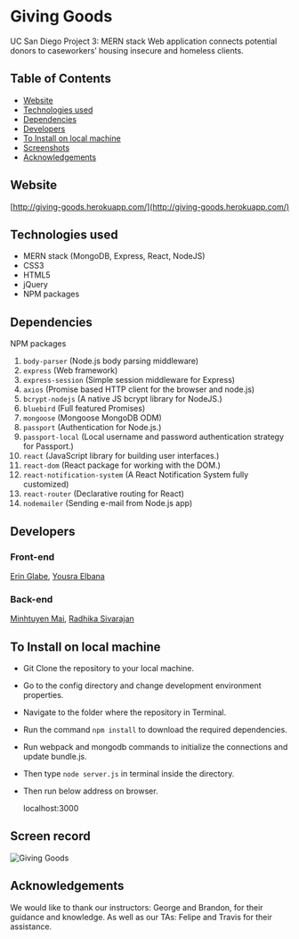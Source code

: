 # Giving Goods
UC San Diego Project 3: MERN stack Web application connects potential donors to caseworkers’ housing insecure and homeless clients.

## Table of Contents

- [Website](#website)
- [Technologies used](#technologies-used)
- [Dependencies](#dependencies)
- [Developers](#developers)
- [To Install on local machine](#to-install-on-local-machine)
- [Screenshots](#screenshots)
- [Acknowledgements](#acknowledgements)

## Website
[http://giving-goods.herokuapp.com/](http://giving-goods.herokuapp.com/)

## Technologies used
* MERN stack (MongoDB, Express, React, NodeJS)
* CSS3
* HTML5
* jQuery
* NPM packages

## Dependencies
NPM packages

1. `body-parser` (Node.js body parsing middleware)
1. `express` (Web framework)
1. `express-session` (Simple session middleware for Express)
1. `axios` (Promise based HTTP client for the browser and node.js)
1. `bcrypt-nodejs` (A native JS bcrypt library for NodeJS.)
1. `bluebird` (Full featured Promises)
1. `mongoose` (Mongoose MongoDB ODM)
1. `passport` (Authentication for Node.js.)
1. `passport-local` (Local username and password authentication strategy for Passport.)
1. `react` (JavaScript library for building user interfaces.)
1. `react-dom` (React package for working with the DOM.)
1. `react-notification-system` (A React Notification System fully customized)
1. `react-router` (Declarative routing for React)
1. `nodemailer` (Sending e-mail from  Node.js app)


## Developers

### Front-end
[Erin Glabe](https://github.com/eglabe),
[Yousra Elbana](https://github.com/Yousrat)

### Back-end
[Minhtuyen Mai](https://github.com/mightyminh),
[Radhika Sivarajan](https://github.com/radhika-sivarajan)

## To Install on local machine

* Git Clone the repository to your local machine.
* Go to the config directory and change development environment properties.
* Navigate to the folder where the repository in Terminal.
* Run the command `npm install` to download the required dependencies.
* Run webpack and mongodb commands to initialize the connections and update bundle.js.
* Then type `node server.js` in terminal inside the directory.
* Then run below address on browser.
	
	localhost:3000

## Screen record

![Giving Goods](/public/assets/images/GivingGoods.gif)

## Acknowledgements

We would like to thank our instructors: George and Brandon, for their guidance and knowledge. As well as our TAs: Felipe and Travis for their assistance.

